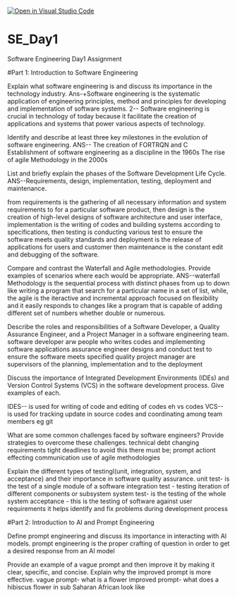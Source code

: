 [![Open in Visual Studio Code](https://classroom.github.com/assets/open-in-vscode-2e0aaae1b6195c2367325f4f02e2d04e9abb55f0b24a779b69b11b9e10269abc.svg)](https://classroom.github.com/online_ide?assignment_repo_id=15567771&assignment_repo_type=AssignmentRepo)
# SE_Day1
Software Engineering Day1 Assignment

#Part 1: Introduction to Software Engineering

Explain what software engineering is and discuss its importance in the technology industry.
Ans-+Software engineering is the systematic application of engineering principles, method and principles for developing and implementation of software systems. 
2-- Software engineering is crucial in technology of today because it facilitate the creation of applications and systems that power various aspects of technology.

Identify and describe at least three key milestones in the evolution of software engineering.
ANS-- The creation of FORTRQN and C 
 Establishment of software engineering as a discipline in the 1960s
 The rise of agile Methodology in the 2000s

List and briefly explain the phases of the Software Development Life Cycle.
ANS--Requirements, design, implementation, testing, deployment and maintenance.

from requirements is the gathering of all necessary information and system requirements to for a particular software product, then design is the creation of high-level designs of software architecture and user interface, implementation is the writing of codes and building systems according to specifications, then testing is conducting various test to ensure the software meets quality standards and deployment is the release of applications for users and customer then maintenance is the constant edit and debugging of the software.

Compare and contrast the Waterfall and Agile methodologies. Provide examples of scenarios where each would be appropriate.
ANS--waterfall Methodology is the sequential process with distinct phases from up to down like writing a program that search for a particular name in a set of list, while, the agile is the iteractive and incremental approach focused on flexibility and it easily responds to changes like a program that is capable of adding different set of numbers whether double or numerous. 

Describe the roles and responsibilities of a Software Developer, a Quality Assurance Engineer, and a Project Manager in a software engineering team.
software developer arw people who writes codes and implementing software applications 
assurance engineer designs and conduct test to ensure the software meets specified quality 
project manager are supervisors of the planning, implementation and to the deployment 


Discuss the importance of Integrated Development Environments (IDEs) and Version Control Systems (VCS) in the software development process. Give examples of each.

IDES-- is used for writing of code and editing of codes eh vs codes 
VCS-- is used for tracking update in source codes and coordinating among team members eg git

What are some common challenges faced by software engineers? Provide strategies to overcome these challenges.
technical debt 
changing requirements 
tight deadlines
to avoid this there must be;
prompt actiont
effecting communication 
use of agile methodologies 

Explain the different types of testingl(unit, integration, system, and acceptance) and their importance in software quality assurance.
unit test- is the test of a single module of a software
integration test - testing iteration of different components or subsystem 
system test- is the testing of the whole system 
acceptance - this is the testing of software against user requirements 
  it helps identify and fix problems during development process 

#Part 2: Introduction to AI and Prompt Engineering


Define prompt engineering and discuss its importance in interacting with AI models. 
prompt engineering is the proper crafting of question in order to get a desired response from an AI model


Provide an example of a vague prompt and then improve it by making it clear, specific, and concise. Explain why the improved prompt is more effective.
vague prompt- what is a flower
improved prompt- what does a hibiscus flower in sub Saharan African look like 

